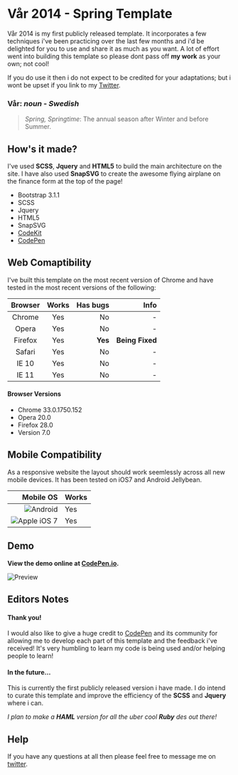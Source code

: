 # Vår 2014 - Spring Template

Vår 2014 is my first publicly released template. It incorporates a few techniques i've been practicing over the last few months and i'd be delighted for you to use and share it as much as you want. A lot of effort went into building this template so please dont pass off **my work** as your own; not cool!

If you do use it then i do not expect to be credited for your adaptations; but i wont be upset if you link to my [Twitter](http://twitter.com/mattsince87).

### Vår: **_noun_** - *Swedish*
> *Spring, Springtime*: The annual season after Winter and before Summer.

## How's it made?
I've used **SCSS**, **Jquery** and **HTML5** to build the main architecture on the site. I have also used **SnapSVG** to create the awesome flying airplane on the finance form at the top of the page!

* Bootstrap 3.1.1
* SCSS
* Jquery
* HTML5
* SnapSVG
* [CodeKit](https://incident57.com/codekit/)
* [CodePen](http://codepen.io)

## Web Comaptibility

I've built this template on the most recent version of Chrome and have tested in the most recent versions of the following:

| Browser       | Works         | Has bugs        | Info           |
|:-------------:|:-------------:| ---------------:| --------------:|
| Chrome        | Yes           | No              | -              |
| Opera         | Yes           | No              | -              |
| Firefox       | Yes           | **Yes**         | **Being Fixed**|
| Safari        | Yes           | No              | -              |
| IE 10         | Yes           | No              | -              |
| IE 11         | Yes           | No              | -              |

#### Browser Versions
* Chrome 33.0.1750.152
* Opera 20.0
* Firefox 28.0
* Version 7.0

## Mobile Compatibility

As a responsive website the layout should work seemlessly across all new mobile devices. It has been tested on iOS7 and Android Jellybean.

| Mobile OS                                                                                            | Works        |
| ----------------------------------------------------------------------------------------------------:|:-------------|
| ![Android](https://cdn3.iconfinder.com/data/icons/social-circle/512/social_9-48.png "Android")       | Yes          |
| ![Apple iOS 7](https://cdn0.iconfinder.com/data/icons/social-circle/512/apple2-48.png "iOS 7")       | Yes          |

## Demo

**View the demo online at [CodePen.io](http://cdpn.io/gepCf).**

![Preview](http://var2014.mattlitherland.com/github-cdn/full.png)

## Editors Notes

#### Thank you!
I would also like to give a huge credit to [CodePen](http://codepen.io) and its community for allowing me to develop each part of this template and the feedback i've received! It's very humbling to learn my code is being used and/or helping people to learn!

#### In the future...
This is currently the first publicly released version i have made. I do intend to curate this template and improve the efficiency of the **SCSS** and **Jquery** where i can.

*I plan to make a **HAML** version for all the uber cool **Ruby** des out there!*

## Help
If you have any questions at all then please feel free to message me on [twitter](http://twitter.com/mattsince87).